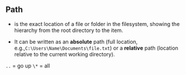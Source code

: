 ## Path 
* is the exact location of a file or folder in the filesystem, showing the hierarchy from the root directory to the item.

* It can be written as an **absolute** path (full location, e.g.,`C:\Users\Name\Documents\file.txt`) or a **relative** path (location relative to the current working directory).

`..` = go up
`\*`  = all